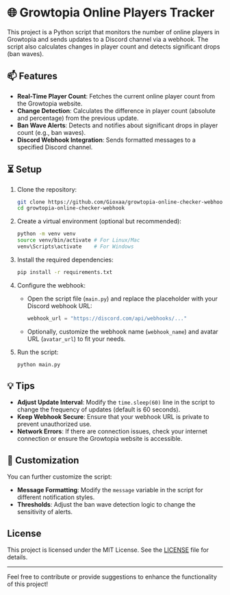 # 🌐 Growtopia Online Players Tracker

This project is a Python script that monitors the number of online players in Growtopia and sends updates to a Discord channel via a webhook. The script also calculates changes in player count and detects significant drops (ban waves).

## 📫 Features

- **Real-Time Player Count**: Fetches the current online player count from the Growtopia website.
- **Change Detection**: Calculates the difference in player count (absolute and percentage) from the previous update.
- **Ban Wave Alerts**: Detects and notifies about significant drops in player count (e.g., ban waves).
- **Discord Webhook Integration**: Sends formatted messages to a specified Discord channel.

## ⏳ Setup

1. Clone the repository:
    ```bash
    git clone https://github.com/Gioxaa/growtopia-online-checker-webhook.git
    cd growtopia-online-checker-webhook
    ```

2. Create a virtual environment (optional but recommended):
    ```bash
    python -m venv venv
    source venv/bin/activate # For Linux/Mac
    venv\Scripts\activate    # For Windows
    ```

3. Install the required dependencies:
    ```bash
    pip install -r requirements.txt
    ```

4. Configure the webhook:
   - Open the script file (`main.py`) and replace the placeholder with your Discord webhook URL:
     ```python
     webhook_url = "https://discord.com/api/webhooks/..."
     ```
   - Optionally, customize the webhook name (`webhook_name`) and avatar URL (`avatar_url`) to fit your needs.

5. Run the script:
    ```bash
    python main.py
    ```

## 💡 Tips

- **Adjust Update Interval**: Modify the `time.sleep(60)` line in the script to change the frequency of updates (default is 60 seconds).
- **Keep Webhook Secure**: Ensure that your webhook URL is private to prevent unauthorized use.
- **Network Errors**: If there are connection issues, check your internet connection or ensure the Growtopia website is accessible.

## 🔧 Customization

You can further customize the script:
- **Message Formatting**: Modify the `message` variable in the script for different notification styles.
- **Thresholds**: Adjust the ban wave detection logic to change the sensitivity of alerts.

## License

This project is licensed under the MIT License. See the [LICENSE](LICENSE) file for details.

---

Feel free to contribute or provide suggestions to enhance the functionality of this project!
